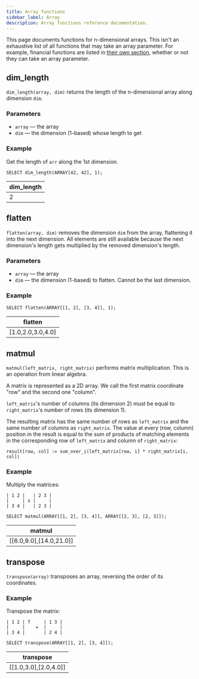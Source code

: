 ```yaml
---
title: Array functions
sidebar_label: Array
description: Array functions reference documentation.
---
```


This page documents functions for n-dimensional arrays. This isn't an exhaustive
list of all functions that may take an array parameter. For example, financial
functions are listed in [their own section](/docs/reference/function/finance/), whether or
not they can take an array parameter.

## dim_length

`dim_length(array, dim)` returns the length of the n-dimensional array along
dimension `dim`.

### Parameters

- `array` — the array
- `dim` — the dimension (1-based) whose length to get

### Example

Get the length of `arr` along the 1st dimension.

```questdb-sql
SELECT dim_length(ARRAY[42, 42], 1);
```

|  dim_length  |
| ------------ |
|       2      |

## flatten

`flatten(array, dim)` removes the dimension `dim` from the array, flattening it
into the next dimension. All elements are still available because the next
dimension's length gets multiplied by the removed dimension's length.

### Parameters

- `array` — the array
- `dim` — the dimension (1-based) to flatten. Cannot be the last dimension.

### Example

```questdb-sql
SELECT flatten(ARRAY[[1, 2], [3, 4]], 1);
```

|       flatten       |
| ------------------- |
|  [1.0,2.0,3.0,4.0]  |

## matmul

`matmul(left_matrix, right_matrix)` performs matrix multiplication. This is an
operation from linear algebra.

A matrix is represented as a 2D array. We call the first matrix coordinate "row"
and the second one "column".

`left_matrix`'s number of columns (its dimension 2) must be equal to
`right_matrix`'s number of rows (its dimension 1).

The resulting matrix has the same number of rows as `left_matrix` and the same
number of columns as `right_matrix`. The value at every (row, column) position
in the result is equal to the sum of products of matching elements in the
corresponding row of `left_matrix` and column of `right_matrix`:

`result[row, col] := sum_over_i(left_matrix[row, i] * right_matrix[i, col])`

### Example

Multiply the matrices:

```text
| 1 2 |   | 2 3 |
|     | x |     |
| 3 4 |   | 2 3 |
```

```questdb-sql
SELECT matmul(ARRAY[[1, 2], [3, 4]], ARRAY[[2, 3], [2, 3]]);
```

|          matmul           |
| ------------------------- |
|  [[6.0,9.0],[14.0,21.0]]  |

## transpose

`transpose(array)` transposes an array, reversing the order of its coordinates.

### Example

Transpose the matrix:

```text
| 1 2 | T     | 1 3 |
|     |    =  |     |
| 3 4 |       | 2 4 |
```

```questdb-sql
SELECT transpose(ARRAY[[1, 2], [3, 4]]);
```

|        transpose        |
| ----------------------- |
|  [[1.0,3.0],[2.0,4.0]]  |
